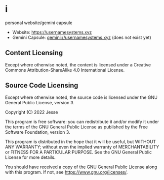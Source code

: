 i
=
personal website/gemini capsule

* Website:        <https://usernamesystems.xyz>
* Gemini Capsule: <gemini://usernamesystems.xyz> (does not exist yet)

Content Licensing
-----------------
Except where otherwise noted, the content is licensed under a Creative
Commons Attribution-ShareAlike 4.0 International License.

Source Code Licensing
---------------------
Except where otherwise noted, the source code is licensed under the GNU
General Public License, version 3.

Copyright (C) 2022 Jesse

This program is free software: you can redistribute it and/or modify it
under the terms of the GNU General Public License as published by the
Free Software Foundation, version 3.

This program is distributed in the hope that it will be useful, but
WITHOUT ANY WARRANTY; without even the implied warranty of
MERCHANTABILITY or FITNESS FOR A PARTICULAR PURPOSE. See the GNU General
Public License for more details.

You should have received a copy of the GNU General Public License along
with this program. If not, see <https://www.gnu.org/licenses/>.
